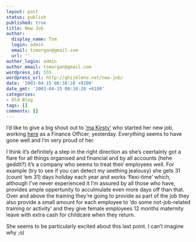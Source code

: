 ```yaml
---
layout: post
status: publish
published: true
title: New Job
author:
  display_name: Tom
  login: admin
  email: tsmorgan@gmail.com
  url: ''
author_login: admin
author_email: tsmorgan@gmail.com
wordpress_id: 555
wordpress_url: http://ghijklmno.net/new-job/
date: '2003-04-15 08:38:28 +0100'
date_gmt: '2003-04-15 08:38:28 +0100'
categories:
- Old Blog
tags: []
comments: []
---
```

<p>I&#8217;d like to give a big shout out to <a href="/photos/photodisplay.php?photoset=kirsty&amp;photo=L3Bob3Rvcy8yMDAyLzExL2tpcnN0eV93YWxraW5nLmpwZw%3D%3D">&#8217;ma Kirsty&#8217;</a> who started her new job, working <a href="http://www.theridingsha.co.uk/">here</a> as a Finance Officer, yesterday. Everything seems to have gone well and I&#8217;m very proud of her.</p>

<p>I think it&#8217;s definitely a step in the right direction as she&#8217;s ceertainly got a flare for all things organised and financial and by all accounts (hehe geddit?) it&#8217;s a company who seems to treat their employees well. For example (try to see if you can detect my seething jealousy) she gets 31 (count &#8217;em 31) days holiday each year and works &#8216;flexi-time&#8217; which, although I&#8217;ve never experienced it I&#8217;m assured by all those who have, provides ample oppertunity to acculmulate even more days off than that. Over and above the training they&#8217;re going to provide as part of the job they also provide a small amount for each employee to &#8216;do some not-job-related training or activity&#8217; and they give female employees 12 months maternity leave with extra cash for childcare when they return.</p>

<p>She seems to be particularly excited about this last point. I can&#8217;t imagine why ;o)</p>

